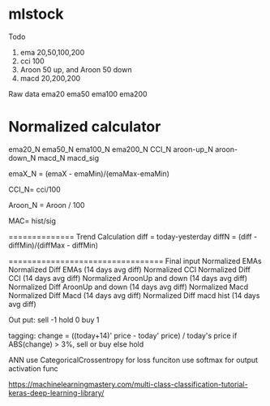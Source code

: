 # mlstock

Todo
1. ema 20,50,100,200
2. cci 100
3. Aroon 50 up, and Aroon 50 down
4. macd 20,200,200


Raw data
ema20
ema50
ema100
ema200


Normalized calculator
===============
ema20_N ema50_N ema100_N ema200_N CCI_N aroon-up_N aroon-down_N macd_N macd_sig

emaX_N = (emaX - emaMin)/(emaMax-emaMin)  

CCI_N= cci/100

Aroon_N = Aroon / 100

MAC= hist/sig

==============
Trend Calculation
diff = today-yesterday
diffN = (diff - diffMin)/(diffMax - diffMin)

=================================
Final input
Normalized EMAs
Normalized Diff EMAs (14 days avg diff)
Normalized CCI
Normalized Diff CCI (14 days avg diff)
Normalized AroonUp and down (14 days avg diff)
Normalized Diff AroonUp and down (14 days avg diff)
Normalized Macd
Normalized Diff Macd (14 days avg diff)
Normalized Diff macd hist (14 days avg diff)

Out put:
sell -1
hold 0
buy 1

tagging:
change = ((today+14)' price - today' price) / today's price
if ABS(change) > 3%, sell or buy
else hold


ANN
use CategoricalCrossentropy for loss funciton
use softmax for output activation func

https://machinelearningmastery.com/multi-class-classification-tutorial-keras-deep-learning-library/